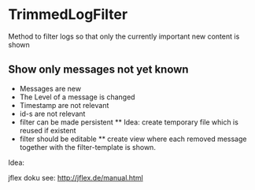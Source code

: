 # TrimmedLogFilter
Method to filter logs so that only the currently important new content is shown


## Show only messages not yet known 

* Messages are new
* The Level of a message is changed
* Timestamp are not relevant
* id-s are not relevant
* filter can be made persistent
** Idea: create temporary file which is reused if existent
* filter should be editable
** create view where each removed message together with the filter-template is shown.


Idea:

jflex doku see:
http://jflex.de/manual.html